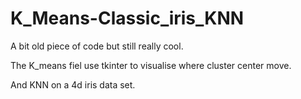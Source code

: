 # K_Means-Classic_iris_KNN
A bit old piece of code but still really cool. 

The K_means fiel use tkinter to visualise where cluster center move. 

And KNN on a 4d iris data set.
